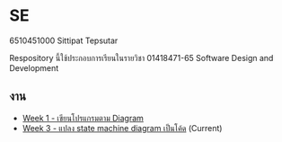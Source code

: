 # SE
6510451000 Sittipat Tepsutar

Respository นี้ใช้ประกอบการเรียนในรายวิชา 01418471-65 Software Design and Development

## งาน
 - [Week 1 - เขียนโปรแกรมตาม Diagram](./src/main/java/ku/cs/monopoly)
 - [Week 3 - แปลง state machine diagram เป็นโค้ด](./src/main/java/ku/cs/gumball) (Current)